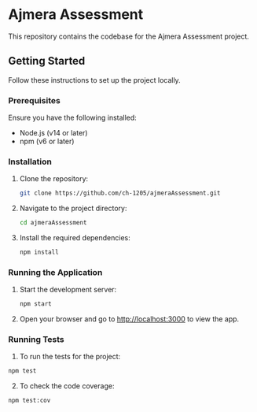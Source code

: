 # Ajmera Assessment

This repository contains the codebase for the Ajmera Assessment project.

## Getting Started

Follow these instructions to set up the project locally.

### Prerequisites

Ensure you have the following installed:

- Node.js (v14 or later)
- npm (v6 or later)

### Installation

1. Clone the repository:

    ```bash
    git clone https://github.com/ch-1205/ajmeraAssessment.git
    ```

2. Navigate to the project directory:

    ```bash
    cd ajmeraAssessment
    ```

3. Install the required dependencies:

    ```bash
    npm install
    ```

### Running the Application

1. Start the development server:

    ```bash
    npm start
    ```

2. Open your browser and go to [http://localhost:3000](http://localhost:3000) to view the app.

### Running Tests

1. To run the tests for the project:

  ```bash
  npm test
  ```
2. To check the code coverage:

  ```bash
  npm test:cov
  ```
